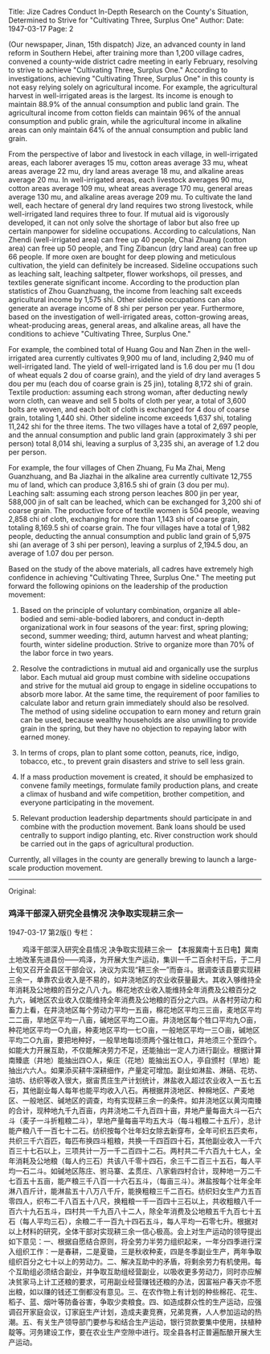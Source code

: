 Title: Jize Cadres Conduct In-Depth Research on the County's Situation, Determined to Strive for "Cultivating Three, Surplus One"
Author:
Date: 1947-03-17
Page: 2

(Our newspaper, Jinan, 15th dispatch) Jize, an advanced county in land reform in Southern Hebei, after training more than 1,200 village cadres, convened a county-wide district cadre meeting in early February, resolving to strive to achieve "Cultivating Three, Surplus One." According to investigations, achieving "Cultivating Three, Surplus One" in this county is not easy relying solely on agricultural income. For example, the agricultural harvest in well-irrigated areas is the largest. Its income is enough to maintain 88.9% of the annual consumption and public land grain. The agricultural income from cotton fields can maintain 96% of the annual consumption and public grain, while the agricultural income in alkaline areas can only maintain 64% of the annual consumption and public land grain.

From the perspective of labor and livestock in each village, in well-irrigated areas, each laborer averages 15 mu, cotton areas average 33 mu, wheat areas average 22 mu, dry land areas average 18 mu, and alkaline areas average 20 mu. In well-irrigated areas, each livestock averages 90 mu, cotton areas average 109 mu, wheat areas average 170 mu, general areas average 130 mu, and alkaline areas average 209 mu. To cultivate the land well, each hectare of general dry land requires two strong livestock, while well-irrigated land requires three to four. If mutual aid is vigorously developed, it can not only solve the shortage of labor but also free up certain manpower for sideline occupations. According to calculations, Nan Zhendi (well-irrigated area) can free up 40 people, Chai Zhuang (cotton area) can free up 50 people, and Ting Zibancun (dry land area) can free up 66 people. If more oxen are bought for deep plowing and meticulous cultivation, the yield can definitely be increased. Sideline occupations such as leaching salt, leaching saltpeter, flower workshops, oil presses, and textiles generate significant income. According to the production plan statistics of Zhou Guanzhuang, the income from leaching salt exceeds agricultural income by 1,575 shi. Other sideline occupations can also generate an average income of 8 shi per person per year. Furthermore, based on the investigation of well-irrigated areas, cotton-growing areas, wheat-producing areas, general areas, and alkaline areas, all have the conditions to achieve "Cultivating Three, Surplus One."

For example, the combined total of Huang Gou and Nan Zhen in the well-irrigated area currently cultivates 9,900 mu of land, including 2,940 mu of well-irrigated land. The yield of well-irrigated land is 1.6 dou per mu (1 dou of wheat equals 2 dou of coarse grain), and the yield of dry land averages 5 dou per mu (each dou of coarse grain is 25 jin), totaling 8,172 shi of grain. Textile production: assuming each strong woman, after deducting newly worn cloth, can weave and sell 5 bolts of cloth per year, a total of 3,600 bolts are woven, and each bolt of cloth is exchanged for 4 dou of coarse grain, totaling 1,440 shi. Other sideline income exceeds 1,637 shi, totaling 11,242 shi for the three items. The two villages have a total of 2,697 people, and the annual consumption and public land grain (approximately 3 shi per person) total 8,014 shi, leaving a surplus of 3,235 shi, an average of 1.2 dou per person.

For example, the four villages of Chen Zhuang, Fu Ma Zhai, Meng Guanzhuang, and Ba Jiazhai in the alkaline area currently cultivate 12,755 mu of land, which can produce 3,816.5 shi of grain (3 dou per mu). Leaching salt: assuming each strong person leaches 800 jin per year, 588,000 jin of salt can be leached, which can be exchanged for 3,200 shi of coarse grain. The productive force of textile women is 504 people, weaving 2,858 chi of cloth, exchanging for more than 1,143 shi of coarse grain, totaling 8,169.5 shi of coarse grain. The four villages have a total of 1,982 people, deducting the annual consumption and public land grain of 5,975 shi (an average of 3 shi per person), leaving a surplus of 2,194.5 dou, an average of 1.07 dou per person.

Based on the study of the above materials, all cadres have extremely high confidence in achieving "Cultivating Three, Surplus One." The meeting put forward the following opinions on the leadership of the production movement:

1.  Based on the principle of voluntary combination, organize all able-bodied and semi-able-bodied laborers, and conduct in-depth organizational work in four seasons of the year: first, spring plowing; second, summer weeding; third, autumn harvest and wheat planting; fourth, winter sideline production. Strive to organize more than 70% of the labor force in two years.

2.  Resolve the contradictions in mutual aid and organically use the surplus labor. Each mutual aid group must combine with sideline occupations and strive for the mutual aid group to engage in sideline occupations to absorb more labor. At the same time, the requirement of poor families to calculate labor and return grain immediately should also be resolved. The method of using sideline occupation to earn money and return grain can be used, because wealthy households are also unwilling to provide grain in the spring, but they have no objection to repaying labor with earned money.

3.  In terms of crops, plan to plant some cotton, peanuts, rice, indigo, tobacco, etc., to prevent grain disasters and strive to sell less grain.

4.  If a mass production movement is created, it should be emphasized to convene family meetings, formulate family production plans, and create a climax of husband and wife competition, brother competition, and everyone participating in the movement.

5.  Relevant production leadership departments should participate in and combine with the production movement. Bank loans should be used centrally to support indigo planting, etc. River construction work should be carried out in the gaps of agricultural production.

Currently, all villages in the county are generally brewing to launch a large-scale production movement.



<hr /> 

Original: 


### 鸡泽干部深入研究全县情况  决争取实现耕三余一

1947-03-17
第2版()
专栏：

　　鸡泽干部深入研究全县情况
    决争取实现耕三余一
    【本报冀南十五日电】冀南土地改革先进县份——鸡泽，为开展大生产运动，集训一千二百余村干后，于二月上旬又召开全县区干部会议，决议为实现“耕三余一”而奋斗。据调查该县要实现耕三余一，单靠农业收入是不易的，如井浇地区的农业收获量最大。其收入够维持全年消耗及公地粮的百分之八八·九。棉花地农业收入能维持全年消费及公粮百分之九六，碱地区农业收入仅能维持全年消费及公地粮的百分之六四。从各村劳动力和畜力上看，在井浇地区每个劳动力平均一五亩，棉花地区平均三三亩，麦地区平均二二亩，旱地区平均一八亩，碱地区平均二○亩。井浇地区每个牲口平均九○亩，种花地区平均一○九亩，种麦地区平均一七○亩，一般地区平均一三○亩，碱地区平均二○九亩，要把地种好，一般旱地每顷须两个强壮牲口，井地须三个至四个。如能大力开展互助，不仅能解决劳力不足，还能抽出一定人力进行副业。根据计算南臻底（井地）能抽出四○人，柴庄（花地）能抽出五○人，亭自颁村（旱地）能抽出六六人。如果添买耕牛深耕细作，产量定可增加。副业如淋盐、淋硝、花坊、油坊、纺织等收入很大，据宙贯庄生产计划统计，淋盐收入超过农业收入一五七五石，其他副业每人每年也能平均收入八石。再根据井浇地区、种棉地区、产麦地区、一般地区、碱地区的调查，均有实现耕三余一的条件。如井浇地区以黄沟南臻的合计，现种地九千九百亩，内井浇地二千九百四十亩，井地产量每亩大斗一石六斗（麦子一斗折粗粮二斗），旱地产量每亩平均五大斗（每斗粗粮二十五斤），总计能产粮八千一百七十二石。纺织按每个壮年妇女除去新穿布，全年可织五匹卖布，共织三千六百匹，每匹布换四斗粗粮，共换一千四百四十石，其他副业收入一千六百三十七石以上，三项共计一万一千二百四十二石。两村共二千六百九十七人，全年消耗及公地粮（每人约三石）共该八千零十四石，余三千二百三十五石，每人平均一石二斗。如碱地区陈庄、驸马寨、孟贯庄、八家砦四村合计，现种地一万二千七百五十五亩，能产粮三千八百一十六石五斗，（每亩三斗）。淋盐按每个壮年全年淋八百斤计，能淋盐五十八万八千斤，能换粗粮三千二百石。纺织妇女生产力五百零四人，织布二千八百五十八尺，换粗粮一千一百四十三石以上，共收粗粮八千一百六十九石五斗，四村共一千九百八十二人，除全年消费及公地粮五千九百七十五石（每人平均三石），余粮二千一百九十四石五斗，每人平均一石零七升。根据对以上材料的研究，全体干部对实现耕三余一信心极高。会上对生产运动的领导提出如下意见：一、根据自愿结合原则，将全劳力半劳力组织起来，一年分四季进行深入组织工作：一是春耕，二是夏锄，三是秋收种麦，四是冬季副业生产，两年争取组织百分之七十以上的劳动力。二、解决互助中的矛盾，将剩余劳力有机使用。每个互助组必须结合副业，并争取互助组经营副业，以吸收更多劳动力，同时亦应解决贫家马上计工还粮的要求，可用副业经营赚钱还粮的办法，因富裕户春天亦不愿出粮，如以赚的钱还工倒都没有意见。三、在农作物上有计划的种些棉花、花生、稻子、蓝、烟叶等防备谷害，争取少卖粮食。四、如造成群众性的生产运动，应强调召开家庭会议，订家庭生产计划，造成夫妻竞赛，兄弟竞赛，人人参加运动的热潮。五、有关生产领导部门要参与和结合生产运动，银行贷款要集中使用，扶植种靛等。河务建设工作，要在农业生产空隙中进行。现全县各村正普遍酝酿开展大生产运动。
